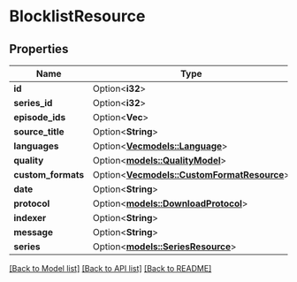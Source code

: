 # BlocklistResource

## Properties

Name | Type | Description | Notes
------------ | ------------- | ------------- | -------------
**id** | Option<**i32**> |  | [optional]
**series_id** | Option<**i32**> |  | [optional]
**episode_ids** | Option<**Vec<i32>**> |  | [optional]
**source_title** | Option<**String**> |  | [optional]
**languages** | Option<[**Vec<models::Language>**](Language.md)> |  | [optional]
**quality** | Option<[**models::QualityModel**](QualityModel.md)> |  | [optional]
**custom_formats** | Option<[**Vec<models::CustomFormatResource>**](CustomFormatResource.md)> |  | [optional]
**date** | Option<**String**> |  | [optional]
**protocol** | Option<[**models::DownloadProtocol**](DownloadProtocol.md)> |  | [optional]
**indexer** | Option<**String**> |  | [optional]
**message** | Option<**String**> |  | [optional]
**series** | Option<[**models::SeriesResource**](SeriesResource.md)> |  | [optional]

[[Back to Model list]](../README.md#documentation-for-models) [[Back to API list]](../README.md#documentation-for-api-endpoints) [[Back to README]](../README.md)


